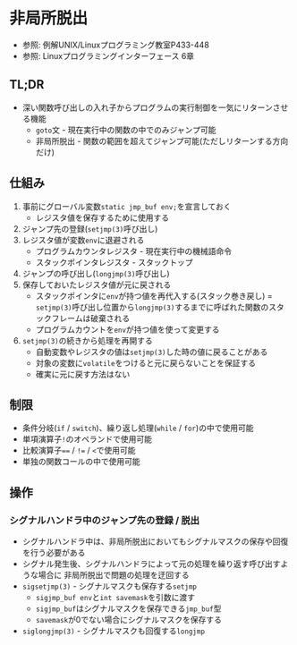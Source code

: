 # 非局所脱出
- 参照: 例解UNIX/Linuxプログラミング教室P433-448
- 参照: Linuxプログラミングインターフェース 6章

## TL;DR
- 深い関数呼び出しの入れ子からプログラムの実行制御を一気にリターンさせる機能
  - `goto`文   - 現在実行中の関数の中でのみジャンプ可能
  - 非局所脱出 - 関数の範囲を超えてジャンプ可能(ただしリターンする方向だけ)

## 仕組み
1. 事前にグローバル変数`static jmp_buf env;`を宣言しておく
    - レジスタ値を保存するために使用する
2. ジャンプ先の登録(`setjmp(3)`呼び出し)
3. レジスタ値が変数`env`に退避される
    - プログラムカウンタレジスタ - 現在実行中の機械語命令
    - スタックポインタレジスタ - スタックトップ
4. ジャンプの呼び出し(`longjmp(3)`呼び出し)
5. 保存しておいたレジスタ値が元に戻される
    - スタックポインタに`env`が持つ値を再代入する(スタック巻き戻し)
      = `setjmp(3)`呼び出し位置から`longjmp(3)`するまでに呼ばれた関数のスタックフレームは破棄される
    - プログラムカウントを`env`が持つ値を使って変更する
6. `setjmp(3)`の続きから処理を再開する
    - 自動変数やレジスタの値は`setjmp(3)`した時の値に戻ることがある
    - 対象の変数に`volatile`をつけると元に戻らないことを保証する
    - 確実に元に戻す方法はない

## 制限
- 条件分岐(`if` / `switch`)、繰り返し処理(`while` / `for`)の中で使用可能
- 単項演算子`!`のオペランドで使用可能
- 比較演算子`==` / `!=` / `<`で使用可能
- 単独の関数コールの中で使用可能

## 操作
### シグナルハンドラ中のジャンプ先の登録 / 脱出
- シグナルハンドラ中は、非局所脱出においてもシグナルマスクの保存や回復を行う必要がある
- シグナル発生後、シグナルハンドラによって元の処理を繰り返す呼び出すような場合に
  非局所脱出で問題の処理を迂回する
- `sigsetjmp(3)`  - シグナルマスクも保存する`setjmp`
  - `sigjmp_buf env`と`int savemask`を引数に渡す
  - `sigjmp_buf`はシグナルマスクを保存できる`jmp_buf`型
  - `savemask`が0でない場合にシグナルマスクを保存する
- `siglongjmp(3)` - シグナルマスクも回復する`longjmp`
